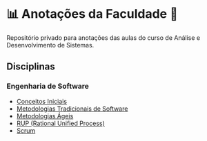 # 📊 Anotações da Faculdade 🏫

Repositório privado para anotações das aulas do curso de Análise e Desenvolvimento de Sistemas.

## Disciplinas

### Engenharia de Software
- [Conceitos Iniciais](./Engenharia%20de%20Software/Conceitos%Iniciais.md)
- [Metodologias Tradicionais de Software](./Engenharia%20de%20Software/Metodologias%Tradicionais%de%Software)
- [Metodologias Ágeis](./Engenharia%20de%20Software/Metodologias%Ágeis.md)
- [RUP (Rational Unified Process)](./Engenharia%20de%20Software/RUP%(Rational%Unified%Process).md)
- [Scrum](./Engenharia%20de%20Software/Scrum.md)